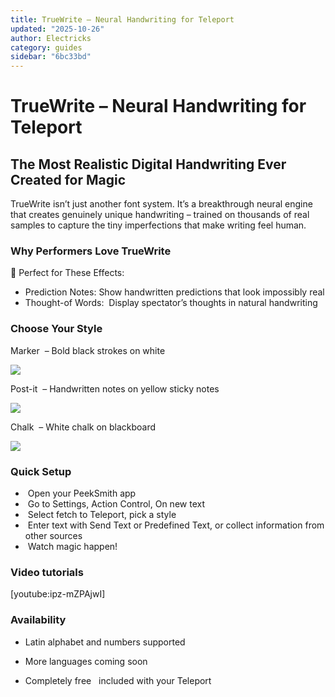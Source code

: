 ```yaml
---
title: TrueWrite – Neural Handwriting for Teleport
updated: "2025-10-26"
author: Electricks
category: guides
sidebar: "6bc33bd"
---
```


# TrueWrite – Neural Handwriting for Teleport

## The Most Realistic Digital Handwriting Ever Created for Magic

TrueWrite isn’t just another font system. It’s a breakthrough neural engine that creates genuinely unique handwriting – trained on thousands of real samples to capture the tiny imperfections that make writing feel human.

### Why Performers Love TrueWrite

🎯 Perfect for These Effects:

- Prediction Notes: Show handwritten predictions that look impossibly real
- Thought-of Words:  Display spectator’s thoughts in natural handwriting

### Choose Your Style

Marker  – Bold black strokes on white

![](https://electricks.info/wp-content/uploads/2025/10/TrueWriteMarker-1024x768.jpg)

Post-it  – Handwritten notes on yellow sticky notes

![](https://electricks.info/wp-content/uploads/2025/10/TrueWritePostit-1024x768.jpg)

Chalk  – White chalk on blackboard

![](https://electricks.info/wp-content/uploads/2025/10/TrueWriteChalk-1024x768.jpg)

### Quick Setup

-  Open your PeekSmith app
-  Go to Settings, Action Control, On new text
-  Select fetch to Teleport, pick a style
-  Enter text with Send Text or Predefined Text, or collect information from other sources
-  Watch magic happen!

### Video tutorials

[youtube:ipz-mZPAjwI]

### Availability

- Latin alphabet and numbers supported

- More languages coming soon

- Completely free   included with your Teleport